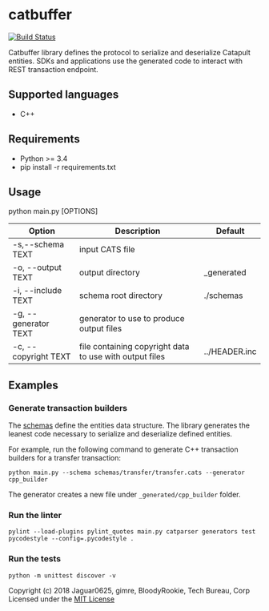 # catbuffer

[![Build Status](https://api.travis-ci.org/nemtech/catbuffer.svg?branch=master)](https://travis-ci.org/nemtech/catbuffer)

Catbuffer library defines the protocol to serialize and deserialize Catapult entities. SDKs and applications use the generated code to interact with REST transaction endpoint.

## Supported languages

- C++

## Requirements

* Python >= 3.4
* pip install -r requirements.txt

## Usage

python main.py [OPTIONS]

| Option               | Description                                             | Default       |
|----------------------|---------------------------------------------------------|---------------|
| -s,--schema TEXT     | input CATS file                                         |               |
| -o, --output TEXT    | output directory                                        | _generated    |
| -i, --include TEXT   | schema root directory                                   | ./schemas     |
| -g, --generator TEXT | generator to use to produce output files                |               |
| -c, --copyright TEXT | file containing copyright data to use with output files | ../HEADER.inc |


## Examples

### Generate transaction builders

The [schemas](schemas) define the entities data structure. The library generates the leanest code necessary to serialize and deserialize defined entities.

 For example, run the following command to generate C++ transaction builders for a transfer transaction:

```
python main.py --schema schemas/transfer/transfer.cats --generator cpp_builder
```

The generator creates a new file under ``_generated/cpp_builder`` folder.

### Run the linter
```
pylint --load-plugins pylint_quotes main.py catparser generators test
pycodestyle --config=.pycodestyle .
```

### Run the tests
```
python -m unittest discover -v
```

Copyright (c) 2018 Jaguar0625, gimre, BloodyRookie, Tech Bureau, Corp Licensed under the [MIT License](LICENSE)
